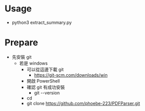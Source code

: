 # Usage
- python3 extract_summary.py
  
# Prepare 
- 先安裝 git
  - 若是 windows
    - 可以從這邊下載 git
      - https://git-scm.com/downloads/win
    - 開啟 PowerShell
    - 確認 git 有成功安裝
      - git --version
    - cd <Your Directory>
    - git clone https://github.com/phoebe-223/PDFParser.git
